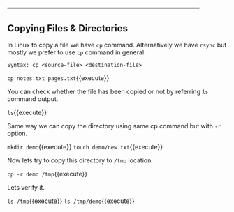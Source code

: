 ## ____________________________________________
## Copying Files & Directories

In Linux to copy a file we have `cp` command. Alternatively we have `rsync` but mostly we prefer to use `cp` command in general.

`Syntax: cp <source-file> <destination-file>`

`cp notes.txt pages.txt`{{execute}}

You can check whether the file has been copied or not by referring `ls` command output.

`ls`{{execute}}

Same way we can copy the directory using same cp command but with `-r` option.

`mkdir demo`{{execute}}
`touch demo/new.txt`{{execute}}

Now lets try to copy this directory to `/tmp` location.

`cp -r demo /tmp`{{execute}}

Lets verify it.

`ls /tmp`{{execute}}
`ls /tmp/demo`{{execute}}

